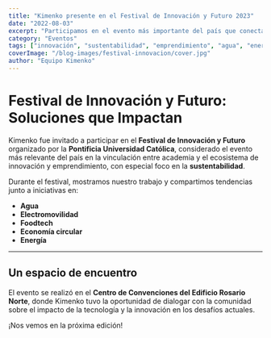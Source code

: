 ```yaml
---
title: "Kimenko presente en el Festival de Innovación y Futuro 2023"
date: "2022-08-03"
excerpt: "Participamos en el evento más importante del país que conecta academia y ecosistema de innovación en Chile, mostrando soluciones en agua, electromovilidad, foodtech, economía circular y energía."
category: "Eventos"
tags: ["innovación", "sustentabilidad", "emprendimiento", "agua", "energía"]
coverImage: "/blog-images/festival-innovacion/cover.jpg"
author: "Equipo Kimenko"
---
```


# Festival de Innovación y Futuro: Soluciones que Impactan  

Kimenko fue invitado a participar en el **Festival de Innovación y Futuro** organizado por la **Pontificia Universidad Católica**, considerado el evento más relevante del país en la vinculación entre academia y el ecosistema de innovación y emprendimiento, con especial foco en la **sustentabilidad**.  

Durante el festival, mostramos nuestro trabajo y compartimos tendencias junto a iniciativas en:  
- **Agua**  
- **Electromovilidad**  
- **Foodtech**  
- **Economía circular**  
- **Energía**  

---

## Un espacio de encuentro  
El evento se realizó en el **Centro de Convenciones del Edificio Rosario Norte**, donde Kimenko tuvo la oportunidad de dialogar con la comunidad sobre el impacto de la tecnología y la innovación en los desafíos actuales.  

¡Nos vemos en la próxima edición!  
